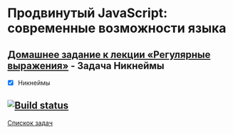 # Продвинутый JavaScript: современные возможности языка
## [Домашнее задание к лекции «Регулярные выражения»](https://github.com/TomSG03/ajs-homeworks/tree/master/regex) - Задача Никнеймы
- [x] Никнеймы

[![Build status](https://ci.appveyor.com/api/projects/status/qsi16lvtle2db6lb?svg=true)](https://ci.appveyor.com/project/TomSG03/ajs-homeworks-regex)
---
[Спискок задач](https://github.com/TomSG03/ajs-homeworks-list)
